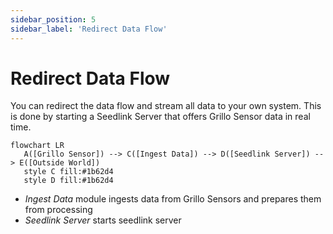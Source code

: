 ```yaml
---
sidebar_position: 5
sidebar_label: 'Redirect Data Flow'
---
```


# Redirect Data Flow
You can redirect the data flow and stream all data to your own system. This is done by starting a Seedlink Server that offers Grillo Sensor data in real time.

```mermaid
flowchart LR
   A([Grillo Sensor]) --> C([Ingest Data]) --> D([Seedlink Server]) --> E([Outside World])
   style C fill:#1b62d4
   style D fill:#1b62d4
```

- <em>Ingest Data</em> module ingests data from Grillo Sensors and prepares them from processing
- <em>Seedlink Server</em> starts seedlink server
